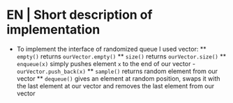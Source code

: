 # EN | Short description of implementation
* To implement the interface of randomized queue I used vector:
** `empty()` returns `ourVector.empty()`
** `size()` returns `ourVector.size()`
** `enqueue(x)` simply pushes element `x` to the end of our vector - `ourVector.push_back(x)`
** `sample()` returns random element from our vector
** `dequeue()` gives an element at random position, swaps it with the last element at our vector and removes the last element from our vector
